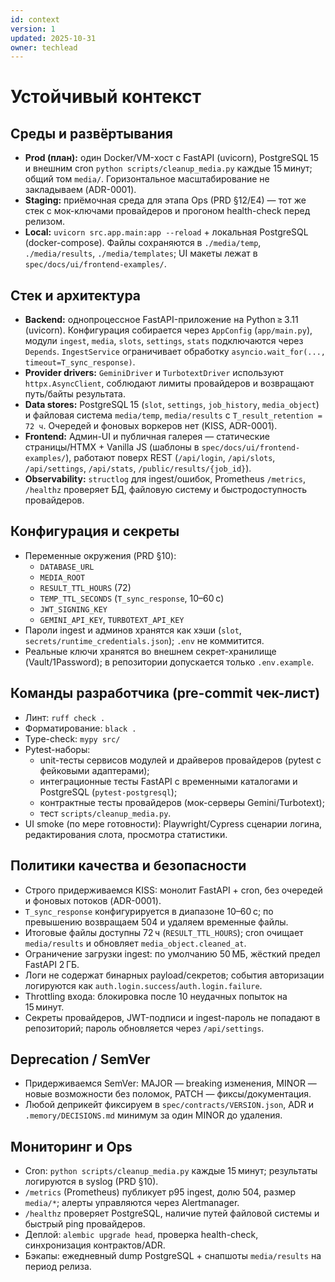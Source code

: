 ```yaml
---
id: context
version: 1
updated: 2025-10-31
owner: techlead
---
```


# Устойчивый контекст

## Среды и развёртывания
- **Prod (план):** один Docker/VM-хост с FastAPI (uvicorn), PostgreSQL 15 и внешним cron `python scripts/cleanup_media.py` каждые 15 минут; общий том `media/`. Горизонтальное масштабирование не закладываем (ADR-0001).
- **Staging:** приёмочная среда для этапа Ops (PRD §12/E4) — тот же стек с мок-ключами провайдеров и прогоном health-check перед релизом.
- **Local:** `uvicorn src.app.main:app --reload` + локальная PostgreSQL (docker-compose). Файлы сохраняются в `./media/temp`, `./media/results`, `./media/templates`; UI макеты лежат в `spec/docs/ui/frontend-examples/`.

## Стек и архитектура
- **Backend:** однопроцессное FastAPI-приложение на Python ≥ 3.11 (uvicorn). Конфигурация собирается через `AppConfig` (`app/main.py`), модули `ingest`, `media`, `slots`, `settings`, `stats` подключаются через `Depends`. `IngestService` ограничивает обработку `asyncio.wait_for(..., timeout=T_sync_response)`.
- **Provider drivers:** `GeminiDriver` и `TurbotextDriver` используют `httpx.AsyncClient`, соблюдают лимиты провайдеров и возвращают путь/байты результата.
- **Data stores:** PostgreSQL 15 (`slot`, `settings`, `job_history`, `media_object`) и файловая система `media/temp`, `media/results` с `T_result_retention = 72 ч`. Очередей и фоновых воркеров нет (KISS, ADR-0001).
- **Frontend:** Админ-UI и публичная галерея — статические страницы/HTMX + Vanilla JS (шаблоны в `spec/docs/ui/frontend-examples/`), работают поверх REST (`/api/login`, `/api/slots`, `/api/settings`, `/api/stats`, `/public/results/{job_id}`).
- **Observability:** `structlog` для ingest/ошибок, Prometheus `/metrics`, `/healthz` проверяет БД, файловую систему и быстродоступность провайдеров.

## Конфигурация и секреты
- Переменные окружения (PRD §10):
  - `DATABASE_URL`
  - `MEDIA_ROOT`
  - `RESULT_TTL_HOURS` (72)
  - `TEMP_TTL_SECONDS` (`T_sync_response`, 10–60 с)
  - `JWT_SIGNING_KEY`
  - `GEMINI_API_KEY`, `TURBOTEXT_API_KEY`
- Пароли ingest и админов хранятся как хэши (`slot`, `secrets/runtime_credentials.json`); `.env` не коммитится.
- Реальные ключи хранятся во внешнем секрет-хранилище (Vault/1Password); в репозитории допускается только `.env.example`.

## Команды разработчика (pre-commit чек-лист)
- Линт: `ruff check .`
- Форматирование: `black .`
- Type-check: `mypy src/`
- Pytest-наборы:
  - unit-тесты сервисов модулей и драйверов провайдеров (pytest с фейковыми адаптерами);
  - интеграционные тесты FastAPI с временными каталогами и PostgreSQL (`pytest-postgresql`);
  - контрактные тесты провайдеров (мок-серверы Gemini/Turbotext);
  - тест `scripts/cleanup_media.py`.
- UI smoke (по мере готовности): Playwright/Cypress сценарии логина, редактирования слота, просмотра статистики.

## Политики качества и безопасности
- Строго придерживаемся KISS: монолит FastAPI + cron, без очередей и фоновых потоков (ADR-0001).
- `T_sync_response` конфигурируется в диапазоне 10–60 с; по превышению возвращаем 504 и удаляем временные файлы.
- Итоговые файлы доступны 72 ч (`RESULT_TTL_HOURS`); cron очищает `media/results` и обновляет `media_object.cleaned_at`.
- Ограничение загрузки ingest: по умолчанию 50 МБ, жёсткий предел FastAPI 2 ГБ.
- Логи не содержат бинарных payload/секретов; события авторизации логируются как `auth.login.success`/`auth.login.failure`.
- Throttling входа: блокировка после 10 неудачных попыток на 15 минут.
- Секреты провайдеров, JWT-подписи и ingest-пароль не попадают в репозиторий; пароль обновляется через `/api/settings`.

## Deprecation / SemVer
- Придерживаемся SemVer: MAJOR — breaking изменения, MINOR — новые возможности без поломок, PATCH — фиксы/документация.
- Любой деприкейт фиксируем в `spec/contracts/VERSION.json`, ADR и `.memory/DECISIONS.md` минимум за один MINOR до удаления.

## Мониторинг и Ops
- Cron: `python scripts/cleanup_media.py` каждые 15 минут; результаты логируются в syslog (PRD §10).
- `/metrics` (Prometheus) публикует p95 ingest, долю 504, размер `media/*`; алерты управляются через Alertmanager.
- `/healthz` проверяет PostgreSQL, наличие путей файловой системы и быстрый ping провайдеров.
- Деплой: `alembic upgrade head`, проверка health-check, синхронизация контрактов/ADR.
- Бэкапы: ежедневный dump PostgreSQL + снапшоты `media/results` на период релиза.
